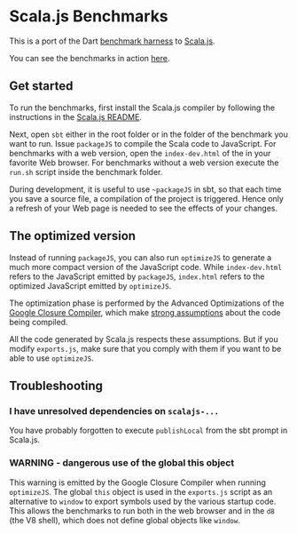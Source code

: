 # Scala.js Benchmarks

This is a port of the Dart
[benchmark harness](https://github.com/dartlang/benchmark_harness) to
[Scala.js](https://github.com/lampepfl/scala-js).

You can see the benchmarks in action
[here](http://jonas.github.io/scalajs-benchmarks/).

## Get started

To run the benchmarks, first install the Scala.js compiler by following the
instructions in the [Scala.js README](https://github.com/lampepfl/scala-js).

Next, open `sbt` either in the root folder or in the folder of the benchmark
you want to run. Issue `packageJS` to compile the Scala code to JavaScript.
For benchmarks with a web version, open the `index-dev.html` of the in your
favorite Web browser. For benchmarks without a web version execute the
`run.sh` script inside the benchmark folder.

During development, it is useful to use `~packageJS` in sbt, so that each
time you save a source file, a compilation of the project is triggered.
Hence only a refresh of your Web page is needed to see the effects of your
changes.

## The optimized version

Instead of running `packageJS`, you can also run `optimizeJS` to generate
a much more compact version of the JavaScript code. While `index-dev.html`
refers to the JavaScript emitted by `packageJS`, `index.html` refers to the
optimized JavaScript emitted by `optimizeJS`.

The optimization phase is performed by the Advanced Optimizations of the
[Google Closure Compiler](https://developers.google.com/closure/compiler/),
which make
[strong assumptions](https://developers.google.com/closure/compiler/docs/api-tutorial3)
about the code being compiled.

All the code generated by Scala.js respects these assumptions. But if you
modify `exports.js`, make sure that you comply with them if you want to be
able to use `optimizeJS`.

## Troubleshooting

### I have unresolved dependencies on `scalajs-...`

You have probably forgotten to execute `publishLocal` from the sbt prompt in
Scala.js.

### WARNING - dangerous use of the global this object

This warning is emitted by the Google Closure Compiler when running
`optimizeJS`. The global `this` object is used in the `exports.js`
script as an alternative to `window` to export symbols used by the
various startup code.  This allows the benchmarks to run both in the web
browser and in the `d8` (the V8 shell), which does not define global
objects like `window`.
